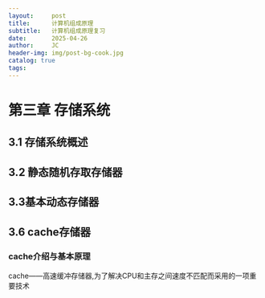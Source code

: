 ```yaml
---
layout:     post
title:      计算机组成原理
subtitle:   计算机组成原理复习
date:       2025-04-26
author:     JC
header-img: img/post-bg-cook.jpg
catalog: true
tags:
---
```




# 第三章 存储系统
## 3.1 存储系统概述
## 3.2 静态随机存取存储器
## 3.3基本动态存储器
## 3.6 cache存储器
### cache介绍与基本原理
cache——高速缓冲存储器,为了解决CPU和主存之间速度不匹配而采用的一项重要技术
